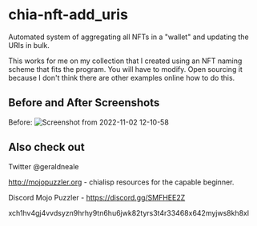 # chia-nft-add_uris
Automated system of aggregating all NFTs in a "wallet" and updating the URIs in bulk.

This works for me on my collection that I created using an NFT naming scheme that fits the program. You will have to modify. Open sourcing it because I don't think there are other examples online how to do this.

Before and After Screenshots
----------------------------
Before:
![Screenshot from 2022-11-02 12-10-58](https://user-images.githubusercontent.com/53587595/199543364-604714ff-665b-4765-81e5-2dba207292ad.png)



Also check out
------------
Twitter @geraldneale

http://mojopuzzler.org - chialisp resources for the capable beginner.

Discord Mojo Puzzler - https://discord.gg/SMFHEE2Z

xch1hv4gj4vvdsyzn9hrhy9tn6hu6jwk82tyrs3t4r33468x642myjws8kh8xl
